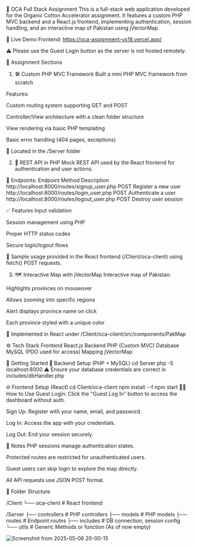 🌱 OCA Full Stack Assignment
This is a full-stack web application developed for the Organic Cotton Accelerator assignment. It features a custom PHP MVC backend and a React.js frontend, implementing authentication, session handling, and an interactive map of Pakistan using jVectorMap.

🔗 Live Demo
Frontend: https://oca-assignment-yx18.vercel.app/

⚠️ Please use the Guest Login button as the server is not hosted remotely.

📌 Assignment Sections

1. 🛠️ Custom PHP MVC Framework
   Built a mini PHP MVC framework from scratch

Features:

Custom routing system supporting GET and POST

Controller/View architecture with a clean folder structure

View rendering via basic PHP templating

Basic error handling (404 pages, exceptions)

📁 Located in the /Server folder

2. 🔐 REST API in PHP
   Mock REST API used by the React frontend for authentication and user actions.

📌 Endpoints:
Endpoint Method Description
http://localhost:8000/routes/signup_user.php POST Register a new user
http://localhost:8000/routes/login_user.php POST Authenticate a user
http://localhost:8000/routes/logout_user.php POST Destroy user session

✅ Features
Input validation

Session management using PHP

Proper HTTP status codes

Secure login/logout flows

📁 Sample usage provided in the React frontend (/Client/oca-client) using fetch() POST requests.

3. 🗺️ Interactive Map with jVectorMap
   Interactive map of Pakistan:

Highlights provinces on mouseover

Allows zooming into specific regions

Alert displays province name on click

Each province styled with a unique color

📁 Implemented in React under /Client/oca-client/src/components/PakMap

⚙️ Tech Stack
Frontend React.js
Backend PHP (Custom MVC)
Database MySQL (PDO used for access)
Mapping jVectorMap

🚀 Getting Started
🔧 Backend Setup (PHP + MySQL)
cd Server
php -S localhost:8000
⚠️ Ensure your database credentials are correct in includes/dbHandler.php

🌐 Frontend Setup (React)
cd Client/oca-client
npm install --f
npm start
👨‍💻 How to Use
Guest Login: Click the "Guest Log In" button to access the dashboard without auth.

Sign Up: Register with your name, email, and password.

Log In: Access the app with your credentials.

Log Out: End your session securely.

🧠 Notes
PHP sessions manage authentication states.

Protected routes are restricted for unauthenticated users.

Guest users can skip login to explore the map directly.

All API requests use JSON POST format.

📁 Folder Structure

/Client
└── oca-client # React frontend

/Server
├── controllers # PHP controllers
├── models # PHP models
├── routes # Endpoint routes
├── includes # DB connection, session config
└── utils # Generic Methods or function (As of now empty)

![Screenshot from 2025-05-06 20-00-15](https://github.com/user-attachments/assets/fc65c8c7-7485-4023-a2db-f2c9db64c36c)
